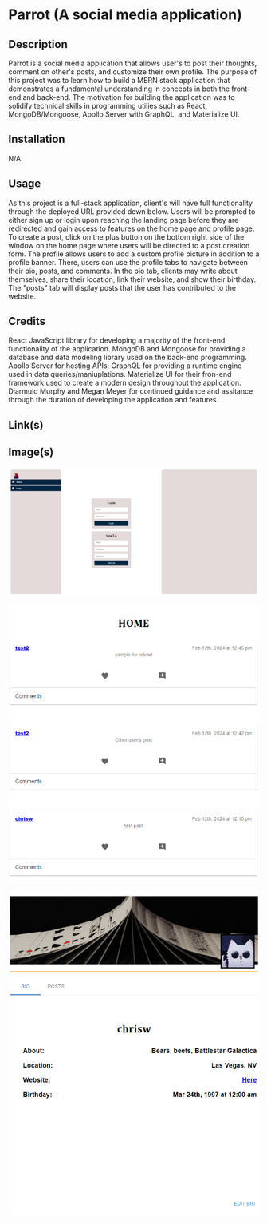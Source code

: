 # Parrot (A social media application)

## Description

Parrot is a social media application that allows user's to post their thoughts, comment on other's posts, and customize their own profile. The purpose of this project was to learn how to build a MERN stack application that demonstrates a fundamental understanding in concepts in both the front-end and back-end. The motivation for building the application was to solidify technical skills in programming utilies such as React, MongoDB/Mongoose, Apollo Server with GraphQL, and Materialize UI. 

## Installation

N/A

## Usage

As this project is a full-stack application, client's will have full functionality through the deployed URL provided down below. Users will be prompted to either sign up or login upon reaching the landing page before they are redirected and gain access to features on the home page and profile page. To create a post, click on the plus button on the bottom right side of the window on the home page where users will be directed to a post creation form. The profile allows users to add a custom profile picture in addition to a profile banner. There, users can use the profile tabs to navigate between their bio, posts, and comments. In the bio tab, clients may write about themselves, share their location, link their website, and show their birthday. The "posts" tab will display posts that the user  has contributed to the website. 

## Credits

React JavaScript library for developing a majority of the front-end functionality of the application. MongoDB and Mongoose for providing a database and data modeling library used on the back-end programming. Apollo Server for hosting APIs; GraphQL for providing a runtime engine used in data queries/maniuplations. Materialize UI for their fron-end framework used to create a modern design throughout the application. Diarmuid Murphy and Megan Meyer for continued guidance and assitance through the duration of developing the application and features. 

## Link(s)

## Image(s)

![](./assets/images/parrot-landing.png)

![](./assets/images/parrot-home.png)

![](./assets/images/parrot-profile.png)